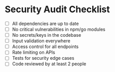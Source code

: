 # Security Audit Checklist

- [ ] All dependencies are up to date
- [ ] No critical vulnerabilities in npm/go modules
- [ ] No secrets/keys in the codebase
- [ ] Input validation everywhere
- [ ] Access control for all endpoints
- [ ] Rate limiting on APIs
- [ ] Tests for security edge cases
- [ ] Code reviewed by at least 2 people
